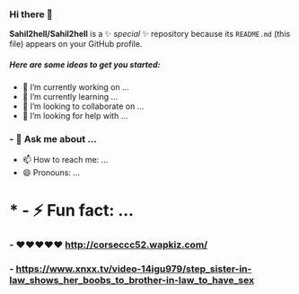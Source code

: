 ### Hi there 👋



**Sahil2hell/Sahil2hell** is a ✨ _special_ ✨ repository because its `README.md` (this file) appears on your GitHub profile.

##### Here are some ideas to get you started:

- 🔭 I’m currently working on ...
- 🌱 I’m currently learning ...
- 👯 I’m looking to collaborate on ...
- 🤔 I’m looking for help with ...
### - 💬 Ask me about ...
- 📫 How to reach me: ...
- 😄 Pronouns: ...
# * - ⚡ Fun fact: ...

### - ❤️❤️❤️❤️❤️ http://corseccc52.wapkiz.com/
### - https://www.xnxx.tv/video-14igu979/step_sister-in-law_shows_her_boobs_to_brother-in-law_to_have_sex
